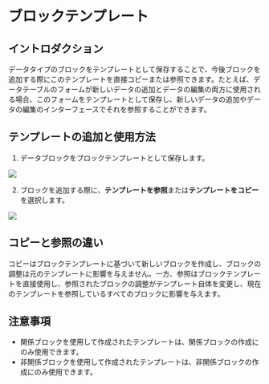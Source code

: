 # ブロックテンプレート

<PluginInfo name="ui-schema-storage"></PluginInfo>

## イントロダクション

データタイプのブロックをテンプレートとして保存することで、今後ブロックを追加する際にこのテンプレートを直接コピーまたは参照できます。たとえば、データテーブルのフォームが新しいデータの追加とデータの編集の両方に使用される場合、このフォームをテンプレートとして保存し、新しいデータの追加やデータの編集のインターフェースでそれを参照することができます。

## テンプレートの追加と使用方法

1. データブロックをブロックテンプレートとして保存します。

![](https://static-docs.nocobase.com/b7718cea8784587d53524ade3c5b0a82.png)

2. ブロックを追加する際に、**テンプレートを参照**または**テンプレートをコピー**を選択します。

![](https://static-docs.nocobase.com/135df7344e0f3080199e4bb1071c2fa6.png)

## コピーと参照の違い

コピーはブロックテンプレートに基づいて新しいブロックを作成し、ブロックの調整は元のテンプレートに影響を与えません。一方、参照はブロックテンプレートを直接使用し、参照されたブロックの調整がテンプレート自体を変更し、現在のテンプレートを参照しているすべてのブロックに影響を与えます。

## 注意事項

- 関係ブロックを使用して作成されたテンプレートは、関係ブロックの作成にのみ使用できます。
- 非関係ブロックを使用して作成されたテンプレートは、非関係ブロックの作成にのみ使用できます。

